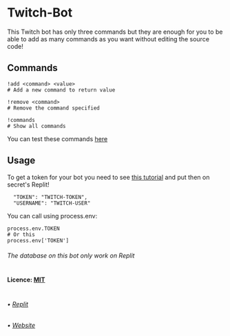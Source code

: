 # Twitch-Bot
This Twitch bot has only three commands but they are enough for you to be able to add as many commands as you want without editing the source code!
## Commands
```
!add <command> <value>
# Add a new command to return value

!remove <command>
# Remove the command specified

!commands
# Show all commands
```
You can test these commands [here](https://www.twitch.tv/popout/gurizenit/chat)
## Usage
To get a token for your bot you need to see [this tutorial](https://dev.twitch.tv/docs/authentication) and put then on secret's Replit!
```
  "TOKEN": "TWITCH-TOKEN",
  "USERNAME": "TWITCH-USER"
```
You can call using process.env:
```
process.env.TOKEN
# Or this
process.env['TOKEN']
```
###### The database on this bot only work on Replit
#

#### Licence: [MIT](https://github.com/GuriZenit/twitch-bot/blob/master/LICENSE)
#
###### • [Replit](https://replit.com/repls)
###### • [Website](https://www.gurizenit.tk)